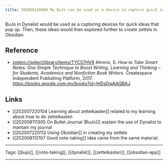 ```yaml
---
title: 202008120000 My BuJo can be used as a device to capture quick ideas to create zettel
---
```


BuJo in Dynalist would be used as a capturing devices for quick ideas that pop up. Then, these ideas would then explored further to create zettels in Obsidian

## Reference
- [zotero://select/library/items/TYC57HV9](zotero://select/library/items/TYC57HV9) Ahrens, S. *How to Take Smart Notes: One Simple Technique to Boost Writing, Learning and Thinking – for Students, Academics and Nonfiction Book Writers*. Createspace Independent Publishing Platform, 2017. https://books.google.com.my/books?id=lHDsDwAAQBAJ.

## Links

- [[202007220104 Learning about zettelkasten]] related to my learning about how to do zettelkasten
- [[202008111305 On Bullet Journal (BuJo)]] explain the use of Dynalist to mantain my journal
- [[202007220112 Using Obsidian]] in creating my zettels
- [[202008112107 Good note-taking]] idea came from the same material.

---

Tags: [[bujo]], [[note-taking]], [[dynalist]], [[zettelkasten]], [[obsidian-app]]

---